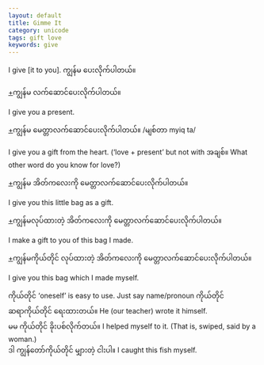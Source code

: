 ```yaml
---
layout: default
title: Gimme It
category: unicode
tags: gift love
keywords: give
---
```


<p>I give [it to you]. <span class='mm3'>ကျွန်မ ပေးလိုက်ပါတယ်။</span></p>

<p class='hide-trigger'><a href="#">+</a><span class='mm3'>ကျွန်မ လက်ဆောင်ပေးလိုက်ပါတယ်။</span></p>
<p class='hide-this'>I give you a present.</p>

<p class='hide-trigger'><a href="#">+</a><span class='mm3'>ကျွန်မ မေတ္တာလက်ဆောင်ပေးလိုက်ပါတယ်။ </span>/<span class='mm3'>မျစ်တာ </span>myiq ta/</p>
<p class='hide-this'>I give you a gift from the heart. (‘love + present’ but not with<span class='mm3'> အချစ်။ </span>What other word do you know for love?)</p>

<p class='hide-trigger'><a href="#">+</a><span class='mm3'>ကျွန်မ အိတ်ကလေးကို မေတ္တာလက်ဆောင်ပေးလိုက်ပါတယ်။</span></p>
<p class='hide-this'>I give you this little bag as a gift.</p>

<p class='hide-trigger'><a href="#">+</a><span class='mm3'>ကျွန်မလုပ်ထားတဲ့ အိတ်ကလေးကို မေတ္တာလက်ဆောင်ပေးလိုက်ပါတယ်။</span></p>
<p class='hide-this'>I make a gift to you of this bag I made.</p>

<p class='hide-trigger'><a href="#">+</a><span class='mm3'>ကျွန်မကိုယ်တိုင် လုပ်ထားတဲ့ အိတ်ကလေးကို မေတ္တာလက်ဆောင်ပေးလိုက်ပါတယ်။</span></p>
<p class='hide-this'>I give you this bag which I made myself.</p>

<p><span class='mm3'>ကိုယ်တိုင်</span> ‘oneself’ is easy to use. Just say name/pronoun <span class='mm3'>ကိုယ်တိုင်</span><br>
<span class='mm3'>ဆရာကိုယ်တိုင် ရေးထားတယ်။</span> He (our teacher) wrote it himself.<br>
<span class='mm3'>မမ ကိုယ်တိုင် ခိုးပစ်လိုက်တယ်။</span> I helped myself to it. (That is, swiped, said by a woman.)<br>
<span class='mm3'>ဒါ ကျွန်တော်ကိုယ်တိုင် မျှားတဲ့ ငါးပါ။</span> I caught this fish myself.</p>

